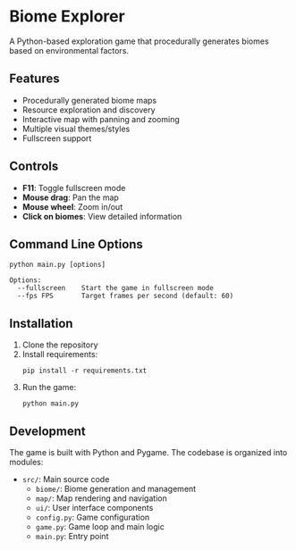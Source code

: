 # Biome Explorer

A Python-based exploration game that procedurally generates biomes based on environmental factors.

## Features

- Procedurally generated biome maps
- Resource exploration and discovery
- Interactive map with panning and zooming
- Multiple visual themes/styles
- Fullscreen support

## Controls

- **F11**: Toggle fullscreen mode
- **Mouse drag**: Pan the map
- **Mouse wheel**: Zoom in/out
- **Click on biomes**: View detailed information

## Command Line Options

```
python main.py [options]

Options:
  --fullscreen    Start the game in fullscreen mode
  --fps FPS       Target frames per second (default: 60)
```

## Installation

1. Clone the repository
2. Install requirements:
   ```
   pip install -r requirements.txt
   ```
3. Run the game:
   ```
   python main.py
   ```

## Development

The game is built with Python and Pygame. The codebase is organized into modules:
- `src/`: Main source code
  - `biome/`: Biome generation and management
  - `map/`: Map rendering and navigation
  - `ui/`: User interface components
  - `config.py`: Game configuration
  - `game.py`: Game loop and main logic
  - `main.py`: Entry point
